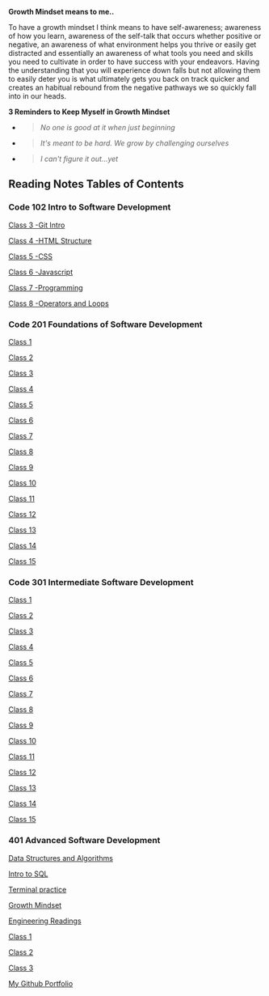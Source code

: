 **Growth Mindset means to me..**

To have a growth mindset I think means to have self-awareness; awareness of how you learn, awareness of the self-talk that occurs whether positive or negative, an awareness of what environment helps you thrive or easily get distracted and essentially an awareness of what tools you need and skills you need to cultivate in order to have success with your endeavors. Having the understanding that you will experience down falls but not allowing them to easily deter you is what ultimately gets you back on track quicker and creates an habitual rebound from the negative pathways we so quickly fall into in our heads.

**3 Reminders to Keep Myself in Growth Mindset**

- > *No one is good at it when just beginning*
- > *It's meant to be hard. We grow by challenging ourselves*
- > *I can't figure it out...yet*  

## Reading Notes Tables of Contents

### Code 102 Intro to Software Development

[Class 3 -Git Intro](102notes/class3notes.md)

[Class 4 -HTML Structure](102notes/class4notes.md)

[Class 5 -CSS](102notes/class5notes.md)

[Class 6 -Javascript](102notes/class6notes.md)

[Class 7 -Programming](102notes/class7notes.md)

[Class 8 -Operators and Loops](102notes/class8notes.md)

### Code 201 Foundations of Software Development

[Class 1](201Notes/Class1notes.md)

[Class 2](201Notes/Class2notes.md)

[Class 3](201Notes/Class3notes.md)

[Class 4](201Notes/Class4notes.md)

[Class 5](201Notes/Class5notes.md)

[Class 6](201Notes/Class6notes.md)

[Class 7](201Notes/Class7notes.md)

[Class 8](201Notes/Class8notes.md)

[Class 9](201Notes/Class9notes.md)

[Class 10](201Notes/Class10notes.md)

[Class 11](201Notes/Class11notes.md)

[Class 12](201Notes/Class12notes.md)

[Class 13](201Notes/Class13notes.md)

[Class 14](201Notes/Class14notes.md)

[Class 15](201Notes/Class15notes.md)

### Code 301 Intermediate Software Development

[Class 1](301Notes/Class1notes.md)

[Class 2](301Notes/Class2notes.md)

[Class 3](301Notes/Class3notes.md)

[Class 4](301Notes/Class4notes.md)

[Class 5](301Notes/Class5notes.md)

[Class 6](301Notes/Class6notes.md)

[Class 7](301Notes/Class7notes.md)

[Class 8](301Notes/Class8notes.md)

[Class 9](301Notes/Class9notes.md)

[Class 10](301Notes/Class10notes.md)

[Class 11](301Notes/Class11notes.md)

[Class 12](301Notes/Class12notes.md)

[Class 13](301Notes/Class13notes.md)

[Class 14](301Notes/Class14notes.md)

[Class 15](301Notes/Class15notes.md)


### 401 Advanced Software Development

[Data Structures and Algorithms](401Notes/DataStructuresandAlgorithms.md)

[Intro to SQL](401Notes/IntrotoSQL.md)

[Terminal practice](401Notes/Terminalpractice.md)

[Growth Mindset](401Notes/GrowthMindset.md)

[Engineering Readings](401Notes/EngineeringReadings.md)

[Class 1](401Notes/Class1notes.md)

[Class 2](401Notes/Class2notes.md)

[Class 3](401Notes/Class3notes.md)


[My Github Portfolio](https://github.com/afrey09)

